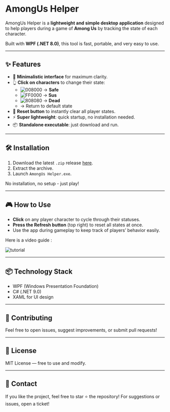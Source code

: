 # AmongUs Helper

AmongUs Helper is a **lightweight and simple desktop application** designed to help players during a game of **Among Us** by tracking the state of each character.  

Built with **WPF (.NET 8.0)**, this tool is fast, portable, and very easy to use.  

---

## ✨ Features

- 🎨 **Minimalistic interface** for maximum clarity.  
- 👆 **Click on characters** to change their state:  
  - ![008000](https://place-hold.it/10/008000/008000 "LimeGreen") → **Safe**  
  - ![FF0000](https://place-hold.it/10/FF0000/FF0000 "Red") → **Sus**  
  - ![808080](https://place-hold.it/10/808080/808080 "Gray") → **Dead**  
  - → Return to default state  
- 🔁 **Reset button** to instantly clear all player states.  
- ⚡ **Super lightweight**: quick startup, no installation needed.  
- 📦 **Standalone executable**: just download and run.  

---

## 🛠 Installation  

1. Download the latest `.zip` release [here](https://github.com/lucas-jammes/AmongUs-Helper/releases/tag/prod "Link to release page").  
2. Extract the archive.  
3. Launch `AmongUs Helper.exe`.  

No installation, no setup - just play!  

---

## 🎮 How to Use  

- **Click** on any player character to cycle through their statuses.  
- **Press the Refresh button** (top right) to reset all states at once.  
- Use the app during gameplay to keep track of players’ behavior easily.  

Here is a video guide :  

![tutorial](https://github.com/user-attachments/assets/97f08424-7b7e-45b6-9295-bbfdbaec97e1 "Change status by clicking on the crewmates!")  

---

## 📦 Technology Stack  

- WPF (Windows Presentation Foundation)  
- C# (.NET 9.0)  
- XAML for UI design  

---

## 🤝 Contributing

Feel free to open issues, suggest improvements, or submit pull requests!  

---

## 📜 License

MIT License — free to use and modify.

---

## 💬 Contact

If you like the project, feel free to star ⭐ the repository!
For suggestions or issues, open a ticket!

